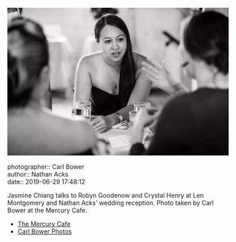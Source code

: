 ![Jasmine Chiang talks to Robyn Goodenow and Crystal Henry](assets/2019-06-29-set-3-the-reception-14.webp)

photographer:: Carl Bower  
author:: Nathan Acks  
date:: 2019-06-29 17:48:12

Jasmine Chiang talks to Robyn Goodenow and Crystal Henry at Len Montgomery and Nathan Acks’ wedding reception. Photo taken by Carl Bower at the Mercury Cafe.

* [The Mercury Cafe](http://mercurycafe.com)
* [Carl Bower Photos](https://carlbowerphotos.com)
